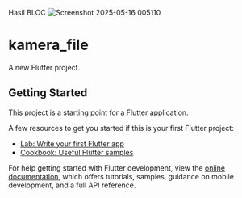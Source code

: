 Hasil BLOC
![Screenshot 2025-05-16 005110](https://github.com/user-attachments/assets/f7d510ba-f094-4eba-beb5-1104a52b34d1)

# kamera_file

A new Flutter project.

## Getting Started

This project is a starting point for a Flutter application.

A few resources to get you started if this is your first Flutter project:

- [Lab: Write your first Flutter app](https://docs.flutter.dev/get-started/codelab)
- [Cookbook: Useful Flutter samples](https://docs.flutter.dev/cookbook)

For help getting started with Flutter development, view the
[online documentation](https://docs.flutter.dev/), which offers tutorials,
samples, guidance on mobile development, and a full API reference.
